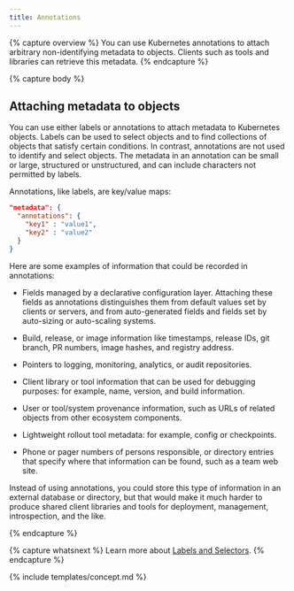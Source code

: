 ```yaml
---
title: Annotations
---
```


{% capture overview %}
You can use Kubernetes annotations to attach arbitrary non-identifying metadata
to objects. Clients such as tools and libraries can retrieve this metadata.
{% endcapture %}

{% capture body %}
## Attaching metadata to objects

You can use either labels or annotations to attach metadata to Kubernetes
objects. Labels can be used to select objects and to find
collections of objects that satisfy certain conditions. In contrast, annotations
are not used to identify and select objects. The metadata
in an annotation can be small or large, structured or unstructured, and can
include characters not permitted by labels.

Annotations, like labels, are key/value maps:

```json
"metadata": {
  "annotations": {
    "key1" : "value1",
    "key2" : "value2"
  }
}
```

Here are some examples of information that could be recorded in annotations:

* Fields managed by a declarative configuration layer. Attaching these fields
  as annotations distinguishes them from default values set by clients or
  servers, and from auto-generated fields and fields set by
  auto-sizing or auto-scaling systems.

* Build, release, or image information like timestamps, release IDs, git branch,
  PR numbers, image hashes, and registry address.

* Pointers to logging, monitoring, analytics, or audit repositories.

* Client library or tool information that can be used for debugging purposes:
  for example, name, version, and build information.

* User or tool/system provenance information, such as URLs of related objects
  from other ecosystem components.

* Lightweight rollout tool metadata: for example, config or checkpoints.

* Phone or pager numbers of persons responsible, or directory entries that
  specify where that information can be found, such as a team web site.

Instead of using annotations, you could store this type of information in an
external database or directory, but that would make it much harder to produce
shared client libraries and tools for deployment, management, introspection,
and the like.

{% endcapture %}

{% capture whatsnext %}
Learn more about [Labels and Selectors](/docs/concepts/overview/working-with-objects/labels/).
{% endcapture %}

{% include templates/concept.md %}
